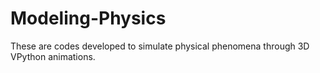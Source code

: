 # Modeling-Physics

These are codes developed to simulate physical phenomena through 3D VPython animations.
